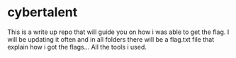 # cybertalent
This is a write up repo that will guide you on how i was able to get the flag. I will be updating it often and in all folders there will be a flag.txt file that explain how i got the flags... All the tools i used.


